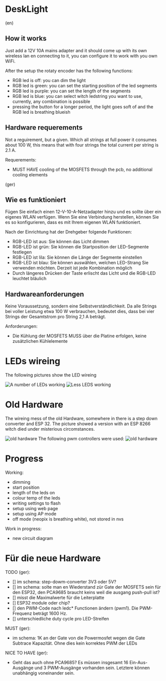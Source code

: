 # DeskLight

(en)
## How it works

Just add a 12V 10A mains adapter and it should come up with its own wireless lan en connecting to it, you can configure it to work with you own WiFi.

After the setup the rotaty encoder has the following functions:
 - RGB led is off: you can dim the light
 - RGB led is green: you can set the starting position of the led segments
 - RGB led is purple: you can set the length of the segments
 - RGB led is blue: you can select witch ledstring you want to use, currently, any combination is possible
 - pressing the button for a longer period, the light goes soft of and the RGB led is breathing blueish
 
 ## Hardware requerements
 
Not a reguirement, but a given. Which all strings at full power it consumes about 100 W, this means that with four strings the total current per string is 2.1 A.

Requerements:
 - MUST HAVE cooling of the MOSFETS through the pcb, no additional cooling elements
 

(ger)
## Wie es funktioniert

Fügen Sie einfach einen 12-V-10-A-Netzadapter hinzu und es sollte über ein eigenes WLAN verfügen. Wenn Sie eine Verbindung herstellen, können Sie es so konfigurieren, dass es mit Ihrem eigenen WLAN funktioniert.

Nach der Einrichtung hat der Drehgeber folgende Funktionen:
 - RGB-LED ist aus: Sie können das Licht dimmen
 - RGB-LED ist grün: Sie können die Startposition der LED-Segmente festlegen
 - RGB-LED ist lila: Sie können die Länge der Segmente einstellen
 - RGB-LED ist blau: Sie können auswählen, welchen LED-Strang Sie verwenden möchten. Derzeit ist jede Kombination möglich
 - Durch längeres Drücken der Taste erlischt das Licht und die RGB-LED leuchtet bläulich
 
 ## Hardwareanforderungen
 
Keine Voraussetzung, sondern eine Selbstverständlichkeit. Da alle Strings bei voller Leistung etwa 100 W verbrauchen, bedeutet dies, dass bei vier Strings der Gesamtstrom pro String 2,1 A beträgt.

Anforderungen:
 - Die Kühlung der MOSFETS MUSS über die Platine erfolgen, keine zusätzlichen Kühlelemente

# LEDs wireing
The following pictures show the LED wireing

![A number of LEDs working](resources/leds-1.jpg)
![Less LEDS working](resources/leds-2.jpg)

# Old Hardware
The wireing mess of the old Hardware, somewhere in there is a step down converter and ESP 32. The picture showed a version with an ESP 8266 witch died under misterious circomstances.

![old hardware](resources/cable-mess-version-1-hardware.jpg)
The following pwm controllers were used:
![old hardware](resources/old-pwm-controller.jpg)

# Progress

Working:
  - dimming
  - start position
  - length of the leds on
  - colour temp of the leds
  - writing settings to flash
  - setup using web page
  - setup using AP mode
  - off mode (neopix is breathing white), not stored in nvs

Work in progress:
  - new circuit diagram
  
# Für die neue Hardware  
  
TODO (ger):
  - [] im schema: step-dowm-converter 3V3 oder 5V?
  - [] im schema: solte man en Wiederstand zür Gate der MOSFETS sein für den ESP32, den PCA9685 braucht keins weil die ausgang push-pull ist?
  - [] misst die Maximalwerte für die Leiterplatte
  - [] ESP32 module oder chip?
  - [] den PWM-Code nach ledc* Functionen ändern (pwm1). Die PWM-Frequenz beträgt 1600 Hz.
  - [] unterschiedliche duty cycle pro LED-Streifen
  
MUST (ger):
  - im schema: 1K an der Gate von die Powermosfet wegen die Gate Subtrace Kapazität. Ohne dies kein korrektes PWM der LEDs
  
NICE TO HAVE (ger):
  - Geht das auch ohne PCA9685? Es müssen insgesamt 16 Ein-Aus-Ausgänge und 3 PWM-Ausgänge vorhanden sein. Letztere können unabhängig voneinander sein.